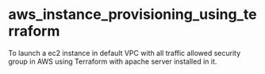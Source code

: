 # aws_instance_provisioning_using_terraform


To launch a ec2 instance in default VPC with all traffic allowed security group in AWS using Terraform with apache server installed in it.
